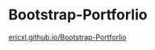 # Bootstrap-Portforlio

[ericxl.github.io/Bootstrap-Portforlio](http://ericxl.github.io/Bootstrap-Portforlio)
